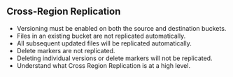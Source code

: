 ## Cross-Region Replication

- Versioning must be enabled on both the source and destination buckets.
- Files in an existing bucket are not replicated automatically.
- All subsequent updated files will be replicated automatically.
- Delete markers are not replicated.
- Deleting individual versions or delete markers will not be replicated.
- Understand what Cross Region Replication is at a high level.